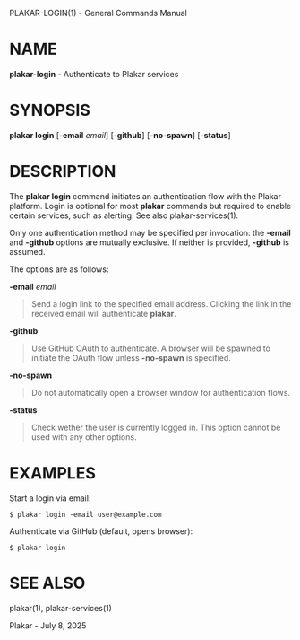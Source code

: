 PLAKAR-LOGIN(1) - General Commands Manual

# NAME

**plakar-login** - Authenticate to Plakar services

# SYNOPSIS

**plakar&nbsp;login**
\[**-email**&nbsp;*email*]
\[**-github**]
\[**-no-spawn**]
\[**-status**]

# DESCRIPTION

The
**plakar login**
command initiates an authentication flow with the Plakar platform.
Login is optional for most
**plakar**
commands but required to enable certain services, such as alerting.
See also
plakar-services(1).

Only one authentication method may be specified per invocation: the
**-email**
and
**-github**
options are mutually exclusive.
If neither is provided,
**-github**
is assumed.

The options are as follows:

**-email** *email*

> Send a login link to the specified email address.
> Clicking the link in the received email will authenticate
> **plakar**.

**-github**

> Use GitHub OAuth to authenticate.
> A browser will be spawned to initiate the OAuth flow unless
> **-no-spawn**
> is specified.

**-no-spawn**

> Do not automatically open a browser window for authentication flows.

**-status**

> Check wether the user is currently logged in.
> This option cannot be used with any other options.

# EXAMPLES

Start a login via email:

	$ plakar login -email user@example.com

Authenticate via GitHub (default, opens browser):

	$ plakar login

# SEE ALSO

plakar(1),
plakar-services(1)

Plakar - July 8, 2025
